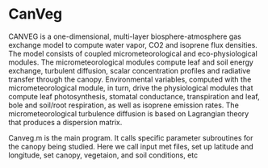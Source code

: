 # CanVeg
CANVEG is a one-dimensional, multi-layer biosphere-atmosphere gas exchange model to compute water vapor, CO2 and isoprene flux densities. The model consists of coupled micrometeorological and eco-physiological modules.  The micrometeorological modules compute leaf and soil energy exchange, turbulent diffusion, scalar concentration profiles and radiative transfer through the canopy.  Environmental variables, computed with the micrometeorological module, in turn, drive the physiological modules that compute leaf photosynthesis, stomatal conductance, transpiration and leaf, bole and soil/root respiration, as well as isoprene emission rates. The micrometeorological turbulence diffusion is based on Lagrangian theory that produces a dispersion matrix.

Canveg.m is the main program. It calls specific parameter subroutines for the canopy being studied. Here we call input met files, set up latitude and longitude, set canopy, vegetaion, and soil conditions, etc
